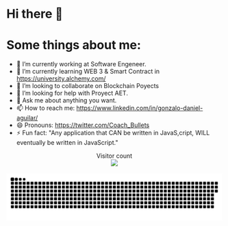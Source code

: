 # Hi there 👋 #

# Some things about me:

- 🔭 I’m currently working at Software Engeneer.
- 🌱 I’m currently learning WEB 3 & Smart Contract in https://university.alchemy.com/
- 👯 I’m looking to collaborate on Blockchain Poyects
- 🤔 I’m looking for help with Proyect AET.
- 💬 Ask me about anything you want.
- 📫 How to reach me: https://www.linkedin.com/in/gonzalo-daniel-aguilar/
- 😄 Pronouns: https://twitter.com/Coach_Bullets
- ⚡ Fun fact: "Any application that CAN be written in JavaS,cript, WILL eventually be written in JavaScript."
<p align="center"> 
  Visitor count<br>
  <img src="https://profile-counter.glitch.me/daweedkob/count.svg" />
</p>
<a href=#><img src="contributions.svg"></a>

